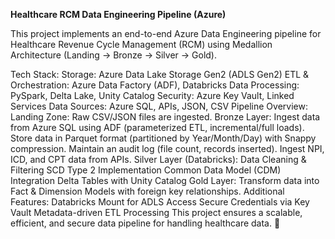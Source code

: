 **Healthcare RCM Data Engineering Pipeline (Azure)**

This project implements an end-to-end Azure Data Engineering pipeline for Healthcare Revenue Cycle Management (RCM) using Medallion Architecture (Landing → Bronze → Silver → Gold).

Tech Stack:
Storage: Azure Data Lake Storage Gen2 (ADLS Gen2)
ETL & Orchestration: Azure Data Factory (ADF), Databricks
Data Processing: PySpark, Delta Lake, Unity Catalog
Security: Azure Key Vault, Linked Services
Data Sources: Azure SQL, APIs, JSON, CSV
Pipeline Overview:
Landing Zone: Raw CSV/JSON files are ingested.
Bronze Layer:
Ingest data from Azure SQL using ADF (parameterized ETL, incremental/full loads).
Store data in Parquet format (partitioned by Year/Month/Day) with Snappy compression.
Maintain an audit log (file count, records inserted).
Ingest NPI, ICD, and CPT data from APIs.
Silver Layer (Databricks):
Data Cleaning & Filtering
SCD Type 2 Implementation
Common Data Model (CDM) Integration
Delta Tables with Unity Catalog
Gold Layer:
Transform data into Fact & Dimension Models with foreign key relationships.
Additional Features:
Databricks Mount for ADLS Access
Secure Credentials via Key Vault
Metadata-driven ETL Processing
This project ensures a scalable, efficient, and secure data pipeline for handling healthcare data. 🚀
